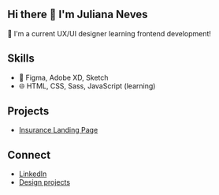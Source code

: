## Hi there 👋 I'm Juliana Neves
🌿 I'm a current UX/UI designer learning frontend development! 

## Skills
- 🎨 Figma, Adobe XD, Sketch
- 🌐 HTML, CSS, Sass, JavaScript (learning)

## Projects
- [Insurance Landing Page](https://github.com/jubsneves/insurance-landing)

## Connect
- [LinkedIn](https://linkedin.com/in/juliana-lima-neves/)
- [Design projects](https://behance.net/juliana-neves)

<!--
**jubsneves/jubsneves** is a ✨ _special_ ✨ repository because its `README.md` (this file) appears on your GitHub profile.

Here are some ideas to get you started:

- 🔭 I’m currently working on ...
- 🌱 I’m currently learning ...
- 👯 I’m looking to collaborate on ...
- 🤔 I’m looking for help with ...
- 💬 Ask me about ...
- 📫 How to reach me: ...
- 😄 Pronouns: ...
- ⚡ Fun fact: ...
-->
